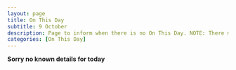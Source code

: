 ```yaml
---
layout: page
title: On This Day
subtitle: 9 October
description: Page to inform when there is no On This Day. NOTE: There may still be comments.
categories: [On This Day]
---
```


**Sorry no known details for today**
